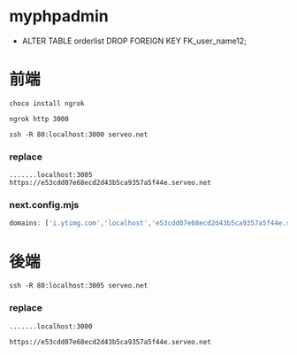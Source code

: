 
# myphpadmin

- ALTER TABLE orderlist DROP FOREIGN KEY FK_user_name12;

# 前端

`choco install ngrok`

`ngrok http 3000`

`ssh -R 80:localhost:3000 serveo.net`

### replace
`.......localhost:3005`
`https://e53cdd07e68ecd2d43b5ca9357a5f44e.serveo.net`

### next.config.mjs
```mjs
domains: ['i.ytimg.com','localhost','e53cdd07e68ecd2d43b5ca9357a5f44e.serveo.net'],
```

# 後端
`ssh -R 80:localhost:3005 serveo.net`

### replace
`.......localhost:3000`

`https://e53cdd07e68ecd2d43b5ca9357a5f44e.serveo.net`